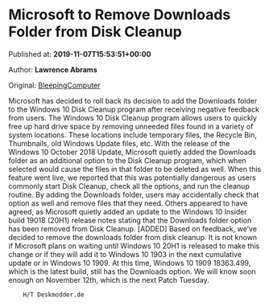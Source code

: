 
# Microsoft to Remove Downloads Folder from Disk Cleanup

Published at: **2019-11-07T15:53:51+00:00**

Author: **Lawrence Abrams**

Original: [BleepingComputer](https://www.bleepingcomputer.com/news/microsoft/microsoft-to-remove-downloads-folder-from-disk-cleanup/)

Microsoft has decided to roll back its decision to add the Downloads folder to the Windows 10 Disk Cleanup program after receiving negative feedback from users.
The Windows 10 Disk Cleanup program allows users to quickly free up hard drive space by removing unneeded files found in a variety of system locations. These locations include temporary files, the Recycle Bin, Thumbnails, old Windows Update files, etc.
With the release of the Windows 10 October 2018 Update, Microsoft quietly added the Downloads folder as an additional option to the Disk Cleanup program, which when selected would cause the files in that folder to be deleted as well.
When this feature went live, we reported that this was potentially dangerous as users commonly start Disk Cleanup, check all the options, and run the cleanup routine. By adding the Downloads folder, users may accidentally check that option as well and remove files that they need.
Others appeared to have agreed, as Microsoft quietly added an update to the Windows 10 Insider build 19018 (20H1) release notes stating that the Downloads folder option has been removed from Disk Cleanup.
[ADDED] Based on feedback, we’ve decided to remove the downloads folder from disk cleanup.
It is not known if Microsoft plans on waiting until Windows 10 20H1 is released to make this change or if they will add it to Windows 10 1903 in the next cumulative update or in Windows 10 1909. At this time, Windows 10 1909 18363.499, which is the latest build, still has the Downloads option.
We will know soon enough on November 12th, which is the next Patch Tuesday.

        H/T Deskmodder.de
      
